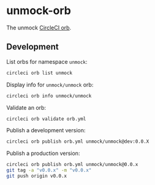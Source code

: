 # unmock-orb

The unmock [CircleCI orb](https://circleci.com/orbs/registry/orb/unmock/unmock).

## Development

List orbs for namespace `unmock`:

```bash
circleci orb list unmock
```

Display info for `unmock/unmock` orb:

```bash
circleci orb info unmock/unmock
```

Validate an orb:

```bash
circleci orb validate orb.yml
```

Publish a development version:

```bash
circleci orb publish orb.yml unmock/unmock@dev:0.0.X
```

Publish a production version:

```bash
circleci orb publish orb.yml unmock/unmock@0.0.x
git tag -a "v0.0.x" -m "v0.0.x"
git push origin v0.0.x
```
